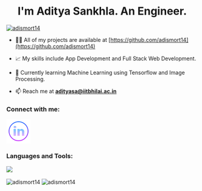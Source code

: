 
<h1 align="center">I'm Aditya Sankhla. An Engineer.</h1>
<!-- <h3 align="center">An Engineer and Computer Enthusiast.</h3> -->

<p align="left"> <a href="https://github.com/ryo-ma/github-profile-trophy"><img src="https://github-profile-trophy.vercel.app/?username=adismort14&column=7" alt="adismort14" /></a> </p>

- 👨‍💻 All of my projects are available at [https://github.com/adismort14](https://github.com/adismort14)

- 📈 My skills include App Development and Full Stack Web Development.

- 📖 Currently learning Machine Learning using Tensorflow and Image Processing.

- 📫 Reach me at **adityasa@iitbhilai.ac.in**

<h3 align="left">Connect with me:</h3>
<p align="left">
<a href="https://in.linkedin.com/in/aditya-sankhla-6b9136225?trk=public_profile_samename-profile" target="blank"><img align="center" src="linkedin_icon.png" alt="adityasankhla" height="64" width="64" /></a>
</p>

<h3 align="left">Languages and Tools:</h3>

<p>
  <a href="https://skillicons.dev">
    <img src="https://skillicons.dev/icons?i=git,html,css,js,react,matlab,flutter,python,cpp,androidstudio,arduino,bash,blender,bootstrap,dart,django,firebase,github,ai,jquery,linux,md,mongodb,react,sqlite,svelte,vscode,ps,pr,kubernetes,docker,c,vim" />
  </a>
</p>

<img src="https://github-readme-stats.vercel.app/api?username=adismort14&show_icons=true&locale=en&theme=aura_dark" alt="adismort14" />

<img src="https://github-readme-streak-stats.herokuapp.com/?user=adismort14&theme=aura_dark" alt="adismort14" />
